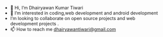- 👋 Hi, I’m Dhairyawan Kumar Tiwari
- 👀 I’m interested in coding,web development and android development
-  I’m looking to collaborate on open source projects and web development projects .
- 📫 How to reach me dhairyawantiwari@gmail.com

<!---
dkt-10/dkt-10 is a ✨ special ✨ repository because its `README.md` (this file) appears on your GitHub profile.
You can click the Preview link to take a look at your changes.
--->
